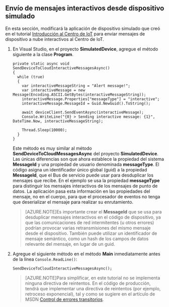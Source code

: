 ## Envío de mensajes interactivos desde dispositivo simulado

En esta sección, modificará la aplicación de dispositivo simulado que creó en el tutorial [Introducción al Centro de IoT] para enviar mensajes de dispositivo a nube interactivos al Centro de IoT.

1. En Visual Studio, en el proyecto **SimulatedDevice**, agregue el método siguiente a la clase **Program**.

    ```
    private static async void SendDeviceToCloudInteractiveMessagesAsync()
    {
      while (true)
      {
        var interactiveMessageString = "Alert message!";
        var interactiveMessage = new Message(Encoding.ASCII.GetBytes(interactiveMessageString));
        interactiveMessage.Properties["messageType"] = "interactive";
        interactiveMessage.MessageId = Guid.NewGuid().ToString();

        await deviceClient.SendEventAsync(interactiveMessage);
        Console.WriteLine("{0} > Sending interactive message: {1}", DateTime.Now, interactiveMessageString);

        Thread.Sleep(10000);
      }
    }
    ```

    Este método es muy similar al método **SendDeviceToCloudMessagesAsync** del proyecto **SimulatedDevice**. Las únicas diferencias son que ahora establece la propiedad del sistema **MessageId** y una propiedad de usuario denominada **messageType**. El código asigna un identificador único global (guid) a la propiedad **MessageId**, que el Bus de servicio puede usar para desduplicar los mensajes que recibe. En el ejemplo se usa la propiedad **messageType** para distinguir los mensajes interactivos de los mensajes de punto de datos. La aplicación pasa esta información en las propiedades del mensaje, no en el cuerpo, para que el procesador de eventos no tenga que deserializar el mensaje para realizar su enrutamiento.

    > [AZURE.NOTE]Es importante crear el **MessageId** que se usa para desduplicar mensajes interactivos en el código de dispositivo, ya que las comunicaciones de red intermitentes (u otros errores) podrían provocar varias retransmisiones del mismo mensaje desde el dispositivo. También puede utilizar un identificador de mensaje semántico, como un hash de los campos de datos relevante del mensaje, en lugar de un guid.

2. Agregue el siguiente método en el método **Main** inmediatamente antes de la línea `Console.ReadLine()`:

    ````
    SendDeviceToCloudInteractiveMessagesAsync();
    ````

    > [AZURE.NOTE]Para simplificar, en este tutorial no se implementa ninguna directiva de reintentos. En el código de producción, tendrá que implementar una directiva de reintentos (por ejemplo, retroceso exponencial), tal y como se sugiere en el artículo de MSDN [Control de errores transitorios].

<!-- Links -->
[Control de errores transitorios]: https://msdn.microsoft.com/es-ES/library/hh675232.aspx
[Introducción al Centro de IoT]: iot-hub-csharp-csharp-getstarted.md

<!---HONumber=AcomDC_0107_2016-->